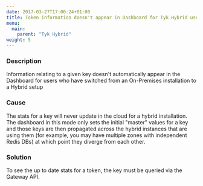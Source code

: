 ```yaml
---
date: 2017-03-27T17:00:24+01:00
title: Token information doesn't appear in Dashboard for Tyk Hybrid users
menu:
  main:
    parent: "Tyk Hybrid"
weight: 5 
---
```


### Description

Information relating to a given key doesn't automatically appear in the Dashboard for users who have switched from an On-Premises installation to a Hybrid setup

### Cause

The stats for a key will never update in the cloud for a hybrid installation. The dashboard in this mode only sets the initial "master" values for a key and those keys are then propagated across the hybrid instances that are using them (for example, you may have multiple zones with independent Redis DBs) at which point they diverge from each other.

### Solution

To see the up to date stats for a token, the key must be queried via the Gateway API.